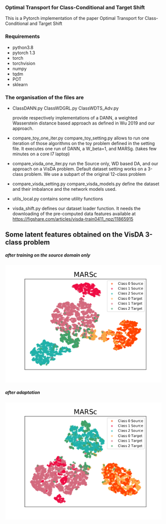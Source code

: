 ### Optimal Transport for Class-Conditional and Target Shift

This is a Pytorch implementation of the paper Optimal Transport for Class-Conditional and Target Shift  

### Requirements
* python3.8
* pytorch 1.3
* torch
* torchvision
* numpy
* tqdm
* POT
* sklearn


### The organisation of the files are 

* ClassDANN.py ClassWDGRL.py ClassWDTS_Adv.py

  	provide respectively implementations of a DANN, a 
  	weighted Wasserstein distance based approach as defined in Wu 2019 and our 
  	approach.
  
* compare_toy_one_iter.py  compare_toy_setting.py 
     	allows to run one iteration of those algorithms on the
    	toy problem defined in the setting file. It executes
	one run of DANN, a W_beta=1, and MARSg. 
	(takes few minutes on a core I7 laptop)

* compare_visda_one_iter.py 
	run the Source only, WD based DA, and our approach on a VisDA
	problem. Default dataset setting works on a 3-class problem. We use a subpart of the original 12-class problem

* compare_visda_setting.py compare_visda_models.py 
	define the dataset and their imbalance and the network models used.

* utils_local.py 
	contains some utility functions

* visda_shift.py 
	defines our dataset loader function. It needs the downloading of
	the pre-computed data features available at 
	https://figshare.com/articles/visda-train0411_npz/11865915


## Some latent features obtained on the VisDA 3-class problem 
##### after training on the source domain only
![BEFORE](images/figuretsne-clus-setting2-before.png) 
##### after adaptation 
![AFTER](images/figuretsne-clus-setting2-after.png) 
 
